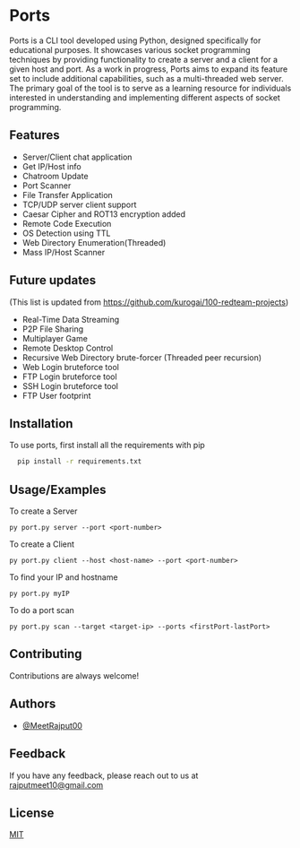 
# Ports

Ports is a CLI tool developed using Python, designed specifically for educational purposes. It showcases various socket programming techniques by providing functionality to create a server and a client for a given host and port. As a work in progress, Ports aims to expand its feature set to include additional capabilities, such as a multi-threaded web server. The primary goal of the tool is to serve as a learning resource for individuals interested in understanding and implementing different aspects of socket programming.


## Features

- Server/Client chat application
- Get IP/Host info
- Chatroom Update
- Port Scanner
- File Transfer Application
- TCP/UDP server client support
- Caesar Cipher and ROT13 encryption added
- Remote Code Execution
- OS Detection using TTL
- Web Directory Enumeration(Threaded)
- Mass IP/Host Scanner

## Future updates
(This list is updated from https://github.com/kurogai/100-redteam-projects)
- Real-Time Data Streaming
- P2P File Sharing
- Multiplayer Game
- Remote Desktop Control
- Recursive Web Directory brute-forcer (Threaded peer recursion)
- Web Login bruteforce tool
- FTP Login bruteforce tool
- SSH Login bruteforce tool 
- FTP User footprint


## Installation

To use ports, first install all the requirements with pip

```bash
  pip install -r requirements.txt
```

## Usage/Examples

To create a Server
```
py port.py server --port <port-number>
```
To create a Client
```
py port.py client --host <host-name> --port <port-number>
```
To find your IP and hostname
```
py port.py myIP
```
To do a port scan
```
py port.py scan --target <target-ip> --ports <firstPort-lastPort>
```


## Contributing

Contributions are always welcome!


## Authors

- [@MeetRajput00](https://www.github.com/MeetRajput00)


## Feedback

If you have any feedback, please reach out to us at rajputmeet10@gmail.com

    
## License

[MIT](https://choosealicense.com/licenses/mit/)




